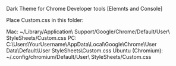 Dark Theme for Chrome Developer tools [Elemnts and Console]

Place Custom.css in this folder:

Mac: ~/Library/Application\ Support/Google/Chrome/Default/User\ StyleSheets/Custom.css
PC: C:\Users\YourUsername\AppData\Local\Google\Chrome\User Data\Default\User StyleSheets\Custom.css
Ubuntu (Chromium): ~/.config/chromium/Default/User\ StyleSheets/Custom.css